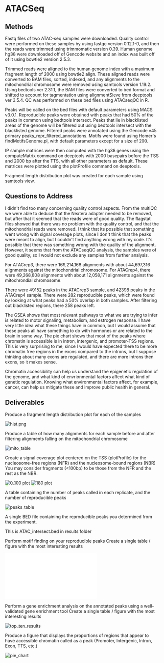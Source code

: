  # ATACSeq

## Methods

Fastq files of two ATAC-seq samples were downloaded. Quality control were performed on these samples by using 
fastqc version 0.12.1-0, and then the reads were trimmed using trimmomatic version 0.39. Human genome hg38 were downloaded 
off of Gencode website and an index was built off of it using bowtie2 version 2.5.3. 

Trimmed reads were aligned to the human genome index with a maximum fragment length of 2000 using bowtie2 align. These aligned reads were converted to BAM files, sorted, indexed, and any alignments to the mitochondrial chromosome were removed using samtools version 1.19.2. Using bedtools ver 2.31.1, the BAM files were converted to bed format and shifted to account for tagmentation using alignmentSieve from deeptools ver 3.5.4.
QC was performed on these bed files using ATACseqQC in R.

Peaks will be called on the bed files with default parameters using MACS v3.0.1. Reproducible peaks were obtained with peaks that had 50% of the peaks in common using bedtools intersect. Peaks that lie in blacklisted areas of the genome will be filtered out using bedtools intersect with the blacklisted genome. Filtered peaks were annotated using the Gencode v45 primary peaks_repr_filtered_annotations. Motifs were found using Homer's findMotifsGenome.pl, with default parameters except for a size of 200.

IP sample matrices were then computed with the hg38 genes using the computeMatrix command on deeptools with 2000 basepairs 
before the TSS and 2000 bp after the TTS, with all other parameters as default. These matrices were plotted using the plotProfile command 
on deeptools. 

Fragment length distribution plot was created for each sample using samtools view.




## Questions to Address
I didn't find too many concerning quality control aspects. From the multiQC we were able to deduce that the Nextera adapter needed to be removed, but after that it seemed that the reads were of good quality. The flagstat files showed that there was no problem with the quality control, and that the mitochondrial reads were removed. I think that its possible that something went wrong with signal coverage plots, since I don't think that the peaks were meant to align, but I couldn't find anything wrong with my code. It's possible that there was something wrong with the quality of the alignment. However, it seems that from the ATACseqQC analysis, the samples were of good quality, so I would not exclude any samples from further analysis.

For ATACrep3, there were 169,214,168 alignments with about 44,697,316 alignments against the mitochondrial chromosome.
For ATACrep4, there were 49,268,808 alignments with about 12,058,171 alignments against the mitochrondial chromosome.

There were 49152 peaks in the ATACrep3 sample, and 42398 peaks in the ATACrep4 sample. There were 282 reproducible peaks, which were found by looking at what peaks had a 50% overlap in both samples. After filtering out blacklisted regions, there 258 peaks left.

The GSEA shows that most relevant pathways to what we are trying to infer is related to motor signaling, metabolism, and estrogen response. I have very little idea what these things have in common, but I would assume that these peaks all have something to do with hormones or are related to the brain in some way. The pie chart shows that most of the peaks where chromatin is accessible is in intron, intergenic, and promoter-TSS regions. This is very surprising to me, since I would have expected there to be more chromatin free regions in the exons compared to the introns, but I suppose thinking about many exons are regulated, and there are more introns then exons, so it makes sense.

Chromatin accessibility can help us understand the epigenetic regulation of the genome, and what kind of envrionmental factors affect what kind of genetic regulation. Knowing what environmental factors affect, for example, cancer, can help us mitigate these and improve public health in general.


## Deliverables
Produce a fragment length distribution plot for each of the samples

![hist.png](hist.png)

Produce a table of how many alignments for each sample before and after filtering alignments falling on the mitochondrial chromosome

![mito_table](table2.png)

Create a signal coverage plot centered on the TSS (plotProfile) for the nucleosome-free regions (NFR) and the nucleosome-bound regions (NBR)
You may consider fragments (<100bp) to be those from the NFR and the rest as the NBR.

![0_100 plot](signal_coverage_ATACrep4_0_100.png)
![180 plot](signal_coverage_ATACrep4_180_247.png)

A table containing the number of peaks called in each replicate, and the number of reproducible peaks

![peaks_table](table3.png)

A single BED file containing the reproducible peaks you determined from the experiment.

This is ATAC_intersect.bed in results folder

Perform motif finding on your reproducible peaks
Create a single table / figure with the most interesting results

![peaks_table](ATAC_motifs/knownResults.html)

Perform a gene enrichment analysis on the annotated peaks using a well-validated gene enrichment tool
Create a single table / figure with the most interesting results

![top_ten_results](top_ten_results.png)

Produce a figure that displays the proportions of regions that appear to have accessible chromatin called as a peak (Promoter, Intergenic, Intron, Exon, TTS, etc.)

![pie_chart](pie_chart.png)
